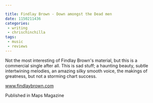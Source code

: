```yaml
---

title: Findlay Brown - Down amongst the Dead men
date: 1150211436
categories:
 - writing
 - chrischinchilla
tags: 
 - music 
 - reviews
---
```


Not the most interesting of Findlay Brown's material, but this is a commercial single after all. This is sad stuff; a haunting beauty, subtle intertwining melodies, an amazing silky smooth voice, the makings of greatness, but not a storming chart success.

<a href='https://www.findlaybrown.com' target='_blank'>www.findlaybrown.com</a>

Published in Maps Magazine
